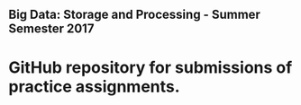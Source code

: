 ## Big Data: Storage and Processing - Summer Semester 2017
# GitHub repository for submissions of practice assignments.
